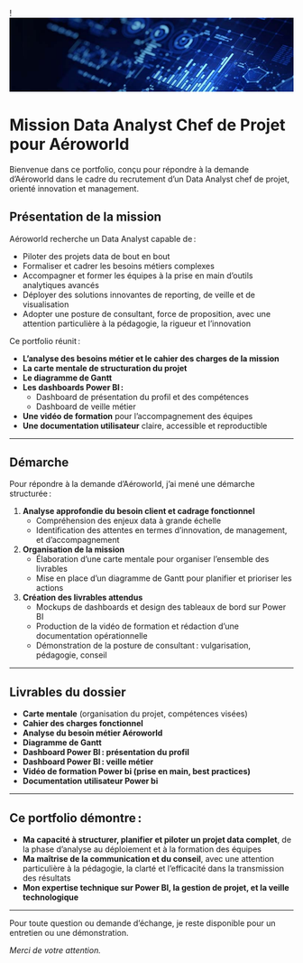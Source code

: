 !<img src="./Images/data2.jpg" alt="Aéronef Aéroworld" width="1100"/>

# Mission Data Analyst Chef de Projet pour Aéroworld

Bienvenue dans ce portfolio, conçu pour répondre à la demande d’Aéroworld dans le cadre du recrutement d’un Data Analyst chef de projet, orienté innovation et management.

## Présentation de la mission

Aéroworld recherche un Data Analyst capable de :
- Piloter des projets data de bout en bout
- Formaliser et cadrer les besoins métiers complexes
- Accompagner et former les équipes à la prise en main d’outils analytiques avancés
- Déployer des solutions innovantes de reporting, de veille et de visualisation
- Adopter une posture de consultant, force de proposition, avec une attention particulière à la pédagogie, la rigueur et l’innovation

Ce portfolio réunit :
- **L’analyse des besoins métier et le cahier des charges de la mission**
- **La carte mentale de structuration du projet**
- **Le diagramme de Gantt**
- **Les dashboards Power BI :**
  - Dashboard de présentation du profil et des compétences
  - Dashboard de veille métier 
- **Une vidéo de formation** pour l’accompagnement des équipes
- **Une documentation utilisateur** claire, accessible et reproductible

---

## Démarche

Pour répondre à la demande d’Aéroworld, j’ai mené une démarche structurée :

1. **Analyse approfondie du besoin client et cadrage fonctionnel**
   - Compréhension des enjeux data à grande échelle
   - Identification des attentes en termes d’innovation, de management, et d’accompagnement
2. **Organisation de la mission**
   - Élaboration d’une carte mentale pour organiser l’ensemble des livrables
   - Mise en place d’un diagramme de Gantt pour planifier et prioriser les actions
3. **Création des livrables attendus**
   - Mockups de dashboards et design des tableaux de bord sur Power BI
   - Production de la vidéo de formation et rédaction d’une documentation opérationnelle
   - Démonstration de la posture de consultant : vulgarisation, pédagogie, conseil

---

## Livrables du dossier

- **Carte mentale** (organisation du projet, compétences visées)
- **Cahier des charges fonctionnel**
- **Analyse du besoin métier Aéroworld**
- **Diagramme de Gantt**
- **Dashboard Power BI : présentation du profil**
- **Dashboard Power BI : veille métier**
- **Vidéo de formation Power bi (prise en main, best practices)**
- **Documentation utilisateur Power bi**

---

## Ce portfolio démontre :

- **Ma capacité à structurer, planifier et piloter un projet data complet**, de la phase d’analyse au déploiement et à la formation des équipes
- **Ma maîtrise de la communication et du conseil**, avec une attention particulière à la pédagogie, la clarté et l’efficacité dans la transmission des résultats
- **Mon expertise technique sur Power BI, la gestion de projet, et la veille technologique**

---

Pour toute question ou demande d’échange, je reste disponible pour un entretien ou une démonstration.

*Merci de votre attention.*

